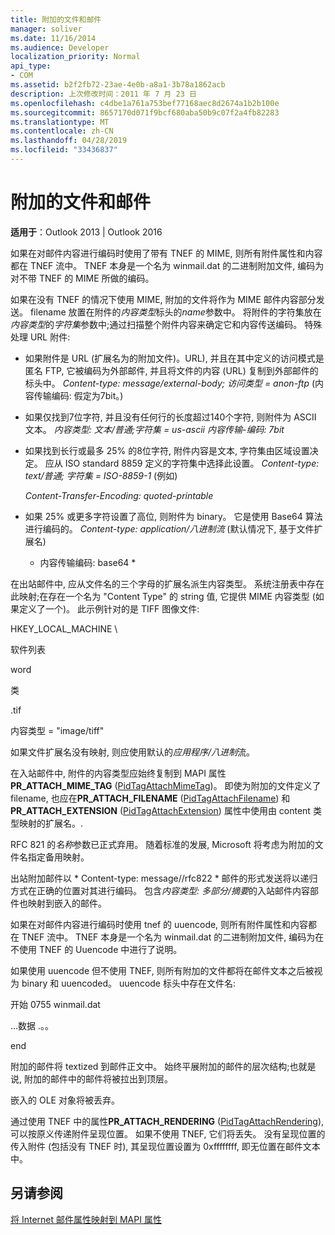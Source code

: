 ```yaml
---
title: 附加的文件和邮件
manager: soliver
ms.date: 11/16/2014
ms.audience: Developer
localization_priority: Normal
api_type:
- COM
ms.assetid: b2f2fb72-23ae-4e0b-a8a1-3b78a1862acb
description: 上次修改时间：2011 年 7 月 23 日
ms.openlocfilehash: c4dbe1a761a753bef77168aec8d2674a1b2b100e
ms.sourcegitcommit: 8657170d071f9bcf680aba50b9c07f2a4fb82283
ms.translationtype: MT
ms.contentlocale: zh-CN
ms.lasthandoff: 04/28/2019
ms.locfileid: "33436837"
---
```

# <a name="attached-files-and-messages"></a>附加的文件和邮件

  
  
**适用于**：Outlook 2013 | Outlook 2016 
  
如果在对邮件内容进行编码时使用了带有 TNEF 的 MIME, 则所有附件属性和内容都在 TNEF 流中。 TNEF 本身是一个名为 winmail.dat 的二进制附加文件, 编码为对不带 TNEF 的 MIME 所做的编码。 
  
如果在没有 TNEF 的情况下使用 MIME, 附加的文件将作为 MIME 邮件内容部分发送。 filename 放置在附件的*内容类型*标头的*name*参数中。 将附件的字符集放在*内容类型*的*字符集*参数中;通过扫描整个附件内容来确定它和内容传送编码。 特殊处理 URL 附件: 
  
- 如果附件是 URL (扩展名为的附加文件)。URL), 并且在其中定义的访问模式是匿名 FTP, 它被编码为外部邮件, 并且将文件的内容 (URL) 复制到外部邮件的标头中。 *Content-type: message/external-body; 访问类型 = anon-ftp* (内容传输编码: 假定为7bit。) 
    
- 如果仅找到7位字符, 并且没有任何行的长度超过140个字符, 则附件为 ASCII 文本。 *内容类型: 文本/普通;字符集 = us-ascii 内容传输-编码: 7bit* 
    
- 如果找到长行或最多 25% 的8位字符, 附件内容是文本, 字符集由区域设置决定。 应从 ISO standard 8859 定义的字符集中选择此设置。 *Content-type: text/普通; 字符集 = ISO-8859-1* (例如) 
    
     *Content-Transfer-Encoding: quoted-printable* 
    
- 如果 25% 或更多字符设置了高位, 则附件为 binary。 它是使用 Base64 算法进行编码的。 *Content-type: application/八进制流* (默认情况下, 基于文件扩展名) 
    
     * 内容传输编码: base64 * 
    
在出站邮件中, 应从文件名的三个字母的扩展名派生内容类型。 系统注册表中存在此映射;在存在一个名为 "Content Type" 的 string 值, 它提供 MIME 内容类型 (如果定义了一个)。 此示例针对的是 TIFF 图像文件:
  
HKEY_LOCAL_MACHINE \
  
软件列表
  
word
  
类
  
.tif
  
内容类型 = "image/tiff"
  
如果文件扩展名没有映射, 则应使用默认的*应用程序/八进制*流。 
  
在入站邮件中, 附件的内容类型应始终复制到 MAPI 属性**PR_ATTACH_MIME_TAG** ([PidTagAttachMimeTag](pidtagattachmimetag-canonical-property.md))。 即使为附加的文件定义了 filename, 也应在**PR_ATTACH_FILENAME** ([PidTagAttachFilename](pidtagattachfilename-canonical-property.md)) 和**PR_ATTACH_EXTENSION** ([PidTagAttachExtension](pidtagattachextension-canonical-property.md)) 属性中使用由 content 类型映射的扩展名。.
  
RFC 821 的*名称*参数已正式弃用。 随着标准的发展, Microsoft 将考虑为附加的文件名指定备用映射。 
  
出站附加邮件以 * Content-type: message//rfc822 * 邮件的形式发送将以递归方式在正确的位置对其进行编码。 包含*内容类型: 多部分/摘要*的入站邮件内容部件也映射到嵌入的邮件。 
  
如果在对邮件内容进行编码时使用 tnef 的 uuencode, 则所有附件属性和内容都在 TNEF 流中。 TNEF 本身是一个名为 winmail.dat 的二进制附加文件, 编码为在不使用 TNEF 的 Uuencode 中进行了说明。
  
如果使用 uuencode 但不使用 TNEF, 则所有附加的文件都将在邮件文本之后被视为 binary 和 uuencoded。 uuencode 标头中存在文件名:
  
 开始 0755 winmail.dat 
  
 ...数据 .。。 
  
 end 
  
附加的邮件将 textized 到邮件正文中。 始终平展附加的邮件的层次结构;也就是说, 附加的邮件中的邮件将被拉出到顶层。
  
嵌入的 OLE 对象将被丢弃。
  
通过使用 TNEF 中的属性**PR_ATTACH_RENDERING** ([PidTagAttachRendering](pidtagattachrendering-canonical-property.md)), 可以按原义传递附件呈现位置。 如果不使用 TNEF, 它们将丢失。 没有呈现位置的传入附件 (包括没有 TNEF 时), 其呈现位置设置为 0xffffffff, 即无位置在邮件文本中。
  
## <a name="see-also"></a>另请参阅



[将 Internet 邮件属性映射到 MAPI 属性](mapping-of-internet-mail-attributes-to-mapi-properties.md)

